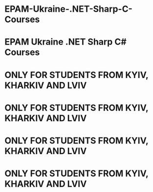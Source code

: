 # EPAM-Ukraine-.NET-Sharp-C-Courses
# EPAM Ukraine .NET Sharp  C# Courses

# ONLY FOR STUDENTS FROM KYIV, KHARKIV AND LVIV

# ONLY FOR STUDENTS FROM KYIV, KHARKIV AND LVIV

# ONLY FOR STUDENTS FROM KYIV, KHARKIV AND LVIV

# ONLY FOR STUDENTS FROM KYIV, KHARKIV AND LVIV
